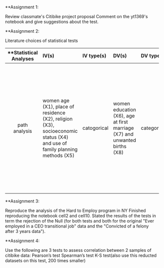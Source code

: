 **Assignment 1:

Review classmate's Citibike project proposal
Comment on the yt1369's notebook and give suggestions about the test.




**Assignment 2:

Literature choices of statistical tests

| **Statistical Analyses	|  IV(s)  |  IV type(s) |  DV(s)  |  DV type(s)  |  Control Var | Control Var type  | Question to be answered | _H0_ | alpha | link to paper **| 
|:----------:|:----------|:------------|:-------------|:-------------|:------------|:------------- |:------------------|:----:|:-------:|:-------|
 path analysis |women age (X1), place of residence (X2), religion (X3), socioeconomic status (X4) and use of family planning methods (X5)|catogorical| women education (X6), age at first marriage (X7) and unwanted births (X8)|categorical|women whose most recent pregnancy occurred five years preceding the date of interview or women who were currently pregnant|catogorical |Is there causal links between the socio-demographic variables ( women’s age, education, age at first marriage, religion, parity, residence, socioeconomic status, and use of family planning methods) and unwanted births in Bangladesh?|there is no strong relationship between the socio-demographic variables ( women’s age, education, age at first marriage, religion, parity, residence, socioeconomic status, and use of family planning methods) and unwanted births in Bangladesh|0.05&0.01|[Hierarchy of Correlates of Unwanted Births in Bangladesh: A Study through Path Analysis](http://journals.plos.org/plosone/article?id=10.1371/journal.pone.0164007)|



**Assignment 3:

Reproduce the analysis of the Hard to Employ program in NY
Finished reproducing the notebook cell2 and cell10.
Stated the results of the tests in term the rejection of the Null (for both tests and both for the original "Ever employed in a CEO transitional job" data and the "Convicted of a felony after 3 years data").



**Assignment 4:

Use the following are 3 tests to assess correlation between 2 samples of citibike data:
Pearson’s test
Spearman’s test
K-S test(also use this reducted datasets on this test, 200 times smaller)
